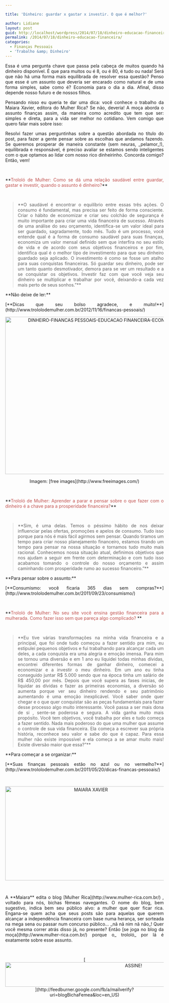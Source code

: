 ```yaml
---

title: 'Dinheiro: guardar x gastar x investir. O que é melhor?'

author: Lidiane
layout: post
guid: http://localhost/wordpress/2014/07/18/dinheiro-educacao-financeira/
permalink: /2014/07/18/dinheiro-educacao-financeira/
categories:
  - Finanças Pessoais
  - 'Trabalho &amp; Dinheiro'
---
```

<p style="text-align: justify;">
  Essa é uma pergunta chave que passa pela cabeça de muitos quando há dinheiro disponível. É que para muitos ou é 8, ou é 80, é tudo ou nada! Será que não há uma forma mais equilibrada de resolver essa questão? Penso que esse é um assunto que deveria ser encarado como natural e de uma forma simples, sabe como é? Economia para o dia a dia. Afinal, disso depende nosso futuro e de nossos filhos.
</p>

<p style="text-align: justify;">
  <p style="text-align: justify;" align="justify">
    Pensando nisso eu queria te dar uma dica: você conhece o trabalho da Maiara Xavier, editora do Mulher Rica? Se não, deveria! A moça aborda o assunto finanças assim, da maneira como acredito que tem que ser: simples e direta, para a vida ser melhor no cotidiano. Vem comigo que quero falar mais sobre isso:
  </p>
  
  <p>
    <!--more-->
  </p>
  
  <p align="justify">
    Resolvi fazer umas perguntinhas sobre a questão abordada no título do post, para fazer a gente pensar sobre as escolhas que andamos fazendo. Se queremos prosperar de maneira constante (sem neuras, _pelamor_!), equilibrada e responsável, é preciso avaliar se estamos sendo inteligentes com o que optamos ao lidar com nosso rico dinheirinho. Concorda comigo? Então, vem!
  </p>
  
  <p>
    &nbsp;
  </p>
  
  <p align="justify">
    **<span style="color: #c0504d;">Trololó de Mulher: Como se dá uma relação saudável entre guardar, gastar e investir, quando o assunto é dinheiro?</span>**
  </p>
  
  <p>
    &nbsp;
  </p>
  
  <blockquote>
    <p align="justify">
      **O saudável é encontrar o equilíbrio entre essas três ações. O consumo é fundamental, mas precisa ser feito de forma consciente. Criar o hábito de economizar e criar seu colchão de segurança é muito importante para criar uma vida financeira de sucesso. Através de uma análise do seu orçamento, identifica-se um valor ideal para ser guardado, sagradamente, todo mês. Tudo é um processo, você entende qual é a forma de consumo saudável para suas finanças, economiza um valor mensal definido sem que interfira no seu estilo de vida e de acordo com seus objetivos financeiros e por fim, identifica qual é o melhor tipo de investimento para que seu dinheiro guardado seja aplicado. O investimento é como se fosse um atalho para suas conquistas financeiras. Só guardar seu dinheiro, pode ser um tanto quanto desmotivador, demora para se ver um resultado e a se conquistar os objetivos. Investir faz com que você veja seu dinheiro se multiplicar e trabalhar por você, deixando-a cada vez mais perto de seus sonhos.”**
    </p>
  </blockquote>
  
  <p align="justify">
    **Não deixe de ler:**
  </p>
  
  <p align="justify">
    [**Dicas que seu bolso agradece, e muito!**](http://www.trololodemulher.com.br/2012/11/16/financas-pessoais/) 
  </p>
  
  <p align="center">
    <a href="http://www.trololodemulher.com.br/blog/wp-content/uploads/2014/07/DINHEIRO-FINANCAS-PESSOAIS-EDUCACAO-FINANCEIRA-ECONOMIA.jpg"><img class="alignnone size-full wp-image-10218" src="http://www.trololodemulher.com.br/blog/wp-content/uploads/2014/07/DINHEIRO-FINANCAS-PESSOAIS-EDUCACAO-FINANCEIRA-ECONOMIA.jpg" alt="DINHEIRO-FINANCAS PESSOAIS-EDUCACAO FINANCEIRA-ECONOMIA" width="600" height="500" /></a>
  </p>
  
  <p align="center">
    Imagem: [free images](http://www.freeimages.com/) 
  </p>
  
  <p>
    &nbsp;
  </p>
  
  <p align="justify">
    **<span style="color: #c0504d;">Trololó de Mulher: Aprender a parar e pensar sobre o que fazer com o dinheiro é a chave para a prosperidade financeira?</span>**
  </p>
  
  <p>
    &nbsp;
  </p>
  
  <blockquote>
    <p align="justify">
      **Sim, é uma delas. Temos o péssimo hábito de nos deixar influenciar pelas ofertas, promoções e apelos de consumo. Tudo isso porque para nós é mais fácil agirmos sem pensar. Quando tiramos um tempo para criar nosso planejamento financeiro, estamos tirando um tempo para pensar na nossa situação e tornamos tudo muito mais racional. Conhecemos nossa situação atual, definimos objetivos que nos ajudam a seguir em frente com determinação e com tudo isso acabamos tomando o controle do nosso orçamento e assim caminhando com prosperidade rumo ao sucesso financeiro.”**
    </p>
  </blockquote>
  
  <p align="justify">
    **Para pensar sobre o assunto:**
  </p>
  
  <p align="justify">
    [**Consumismo: você ficaria 365 dias sem compras?**](http://www.trololodemulher.com.br/2011/09/23/consumismo/) 
  </p>
  
  <p>
    &nbsp;
  </p>
  
  <p align="justify">
    **<span style="color: #c0504d;">Trololó de Mulher: No seu site você ensina gestão financeira para a mulherada. Como fazer isso sem que pareça algo complicado? </span>**
  </p>
  
  <p>
    &nbsp;
  </p>
  
  <blockquote>
    <p align="justify">
      **Eu tive várias transformações na minha vida financeira e a principal, que foi onde tudo começou a fazer sentido pra mim, eu estipulei pequenos objetivos e fui trabalhando para alcançar cada um deles, a cada conquista era uma alegria e emoção imensa. Para mim se tornou uma diversão e em 1 ano eu liquidei todas minhas dívidas, encontrei diferentes formas de ganhar dinheiro, comecei a economizar e a investir o meu dinheiro. Em um ano eu tinha conseguido juntar R$ 5.000 sendo que na época tinha um salário de R$ 450,00 por mês. Depois que você supera as fases inicias, de liquidar as dívidas e fazer as primeiras economias, a diversão só aumenta porque ver seu dinheiro rendendo e seu patrimônio aumentando é uma emoção inexplicável. Você saber onde quer chegar e o que quer conquistar são as peças fundamentais para fazer desse processo algo muito interessante. Você passa a ser mais dona de si , sente-se poderosa e segura. A vida ganha muito mais propósito. Você tem objetivos, você trabalha por eles e tudo começa a fazer sentido. Nada mais poderoso do que uma mulher que assume o controle de sua vida financeira. Ela começa a escrever sua própria história, reconhece seu valor e sabe do que é capaz. Para essa mulher não existe impossível e ela começa a se amar muito mais! Existe diversão maior que essa?”**
    </p>
  </blockquote>
  
  <p align="justify">
    **Para começar a se organizar:**
  </p>
  
  <p align="justify">
    [**Suas finanças pessoais estão no azul ou no vermelho?**](http://www.trololodemulher.com.br/2011/05/20/dicas-financas-pessoais/) 
  </p>
  
  <p>
    &nbsp;
  </p>
  
  <p align="center">
    <a href="http://www.trololodemulher.com.br/blog/wp-content/uploads/2012/11/MAIARA-XAVIER.png"><img class="alignnone size-full wp-image-9333" src="http://www.trololodemulher.com.br/blog/wp-content/uploads/2012/11/MAIARA-XAVIER.png" alt="MAIARA XAVIER" width="529" height="299" /></a>
  </p>
  
  <p>
    &nbsp;
  </p>
  
  <p align="justify">
    A **Maiara** edita o blog [Mulher Rica](http://www.mulher-rica.com.br/) , voltado para nós, bichas fêmeas navegantes. O nome do blog, bem sugestivo, indica bem seu público alvo: a mulher que quer ficar rica. Engana-se quem acha que seus posts são para aquelas que querem alcançar a independência financeira com base numa herança, ser sorteada na mega sena ou passar num concurso público… _nã nã nim nã não_! Quer você mesma correr atrás disso já, no presente? Então [se joga no blog da moça](http://www.mulher-rica.com.br/)  porque o_ trololó_ por lá é exatamente sobre esse assunto.
  </p>
  
  <p>
    &nbsp;
  </p>
  
  <p align="center">
    [<img class="alignnone size-full wp-image-10439" src="http://www.trololodemulher.com.br/blog/wp-content/uploads/2014/09/ASSINE.png" alt="ASSINE!" width="800" height="78" />](http://feedburner.google.com/fb/a/mailverify?uri=blogBichaFemea&loc=en_US) 
  </p>